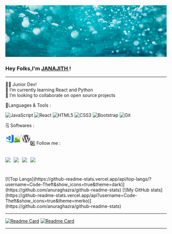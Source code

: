 <img src="https://raw.githubusercontent.com/Code-Theft/Code-Theft/master/assests/banner.jpg">



### Hey Folks,I'm <a href="">JANAJITH </a> !

-------

 🧑‍💻 Junior Dev! <br/>
 🌱 I’m currently learning React and Python <br/>
 👯 I’m looking to collaborate on open source  projects <br/>
 

🔭Languages & Tools :<br>

 ![JavaScript](https://img.shields.io/badge/-JavaScript-black?style=flat-square&logo=javascript)
![React](https://img.shields.io/badge/-React-black?style=flat-square&logo=react)
![HTML5](https://img.shields.io/badge/-HTML5-E34F26?style=flat-square&logo=html5&logoColor=white)
![CSS3](https://img.shields.io/badge/-CSS3-1572B6?style=flat-square&logo=css3)
![Bootstrap](https://img.shields.io/badge/-Bootstrap-563D7C?style=flat-square&logo=bootstrap)
![Git](https://img.shields.io/badge/-Git-black?style=flat-square&logo=git)


🗒️ Softwares : <br>

<img align="left" alt="Visual Studio Code" width="26px" src="https://raw.githubusercontent.com/github/explore/80688e429a7d4ef2fca1e82350fe8e3517d3494d/topics/visual-studio-code/visual-studio-code.png" />
<img align="left" alt="Notepad ++" width="26px" src="https://raw.githubusercontent.com/Code-theft/Code-theft/master/assests/npp.png" />
<img align="left" alt="Visual Studio Code" width="26px" src="https://github.com/github/explore/blob/5e84748ee7a59fe23b2bb4807bb82bde9b792cf2/topics/wordpress/wordpress.png" />
<br/>
 #️⃣ Follow me : <br>

<a href="" ><img align="left" width="26px" src="https://www.flaticon.com/svg/vstatic/svg/1383/1383329.svg?token=exp=1617286558~hmac=4cfeccf59d20057971eedc73c32f3e33"/></a>
<a href="" ><img align="left" width="26px" src="https://image.flaticon.com/icons/png/128/1077/1077042.png"/></a>
<a href="" ><img align="left" width="26px" src="https://www.flaticon.com/svg/vstatic/svg/747/747374.svg?token=exp=1617286735~hmac=c8cb620ca01a4de5f58c44ed029d9abf"/></a>
<a href="" ><img align="left" width="26px" src="https://image.flaticon.com/icons/png/128/466/466963.png"/></a>
<br>
-------
<br>
[![Top Langs](https://github-readme-stats.vercel.app/api/top-langs/?username=Code-Theft&show_icons=true&theme=dark)](https://github.com/anuraghazra/github-readme-stats)
[![My GitHub stats](https://github-readme-stats.vercel.app/api?username=Code-Theft&show_icons=true&theme=merko)](https://github.com/anuraghazra/github-readme-stats)

-------


[![Readme Card](https://github-readme-stats.vercel.app/api/pin/?username=Code-Theft&repo=Captcha-Generator-using-PHP-GD&theme=vue)](https://github.com/anuraghazra/github-readme-stats)
[![Readme Card](https://github-readme-stats.vercel.app/api/pin/?username=Code-Theft&repo=FirebaseDatabase-to-HTML-Page&theme=vue)](https://github.com/anuraghazra/github-readme-stats)

-------



